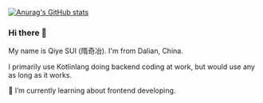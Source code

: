 
[![Anurag's GitHub stats](https://github-readme-stats.vercel.app/api?username=sqiye&theme=tokyonight)](https://github.com/anuraghazra/github-readme-stats)


### Hi there 👋

My name is Qiye SUI (隋奇冶). I'm from Dalian, China.

I primarily use Kotlinlang doing backend coding at work, but would use any as long as it works.

🌱 I’m currently learning about frontend developing.

